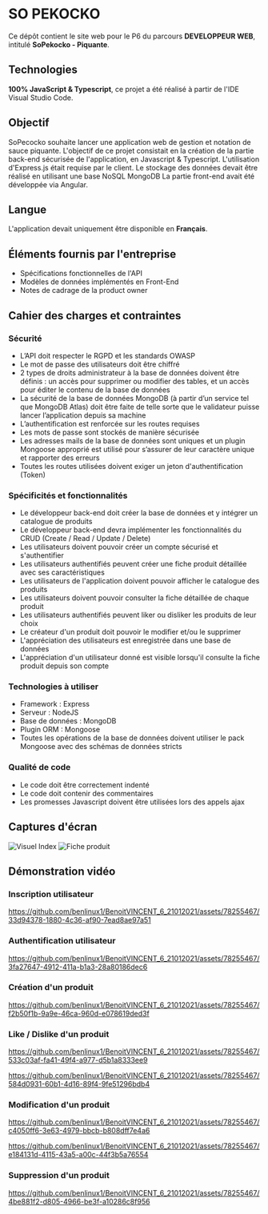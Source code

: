# SO PEKOCKO
Ce dépôt contient le site web pour le P6 du parcours **DEVELOPPEUR WEB**, intitulé **SoPekocko - Piquante**.


## Technologies

**100% JavaScript & Typescript**, ce projet a été réalisé à partir de l'IDE Visual Studio Code.


## Objectif

SoPecocko souhaite lancer une application web de gestion et notation de sauce piquante.
L'objectif de ce projet consistait en la création de la partie back-end sécurisée de l'application, en Javascript & Typescript.
L'utilisation d'Express.js était requise par le client.
Le stockage des données devait être réalisé en utilisant une base NoSQL MongoDB
La partie front-end avait été développée via Angular.


## Langue

L'application devait uniquement être disponible en **Français**.


## Éléments fournis par l'entreprise

- Spécifications fonctionnelles de l'API
- Modèles de données implémentés en Front-End
- Notes de cadrage de la product owner


## Cahier des charges et contraintes

### Sécurité

- L’API doit respecter le RGPD et les standards OWASP
- Le mot de passe des utilisateurs doit être chiffré
- 2 types de droits administrateur à la base de données doivent être définis : un accès pour supprimer ou modifier des tables, et un accès pour éditer le contenu de la base de données
- La sécurité de la base de données MongoDB (à partir d’un service tel que MongoDB Atlas) doit être faite de telle sorte que le validateur puisse lancer l’application depuis sa machine
- L’authentification est renforcée sur les routes requises
- Les mots de passe sont stockés de manière sécurisée
- Les adresses mails de la base de données sont uniques et un plugin Mongoose approprié est utilisé pour s’assurer de leur caractère unique et rapporter des erreurs
- Toutes les routes utilisées doivent exiger un jeton d'authentification (Token)


### Spécificités et fonctionnalités

- Le développeur back-end doit créer la base de données et y intégrer un catalogue de produits
- Le développeur back-end devra implémenter les fonctionnalités du CRUD (Create / Read / Update / Delete)
- Les utilisateurs doivent pouvoir créer un compte sécurisé et s'authentifier
- Les utilisateurs authentifiés peuvent créer une fiche produit détaillée avec ses caractéristiques
- Les utilisateurs de l'application doivent pouvoir afficher le catalogue des produits
- Les utilisateurs doivent pouvoir consulter la fiche détaillée de chaque produit
- Les utilisateurs authentifiés peuvent liker ou disliker les produits de leur choix
- Le créateur d'un produit doit pouvoir le modifier et/ou le supprimer
- L'appréciation des utilisateurs est enregistrée dans une base de données
- L'appréciation d'un utilisateur donné est visible lorsqu'il consulte la fiche produit depuis son compte
  

### Technologies à utiliser

- Framework : Express
- Serveur : NodeJS
- Base de données : MongoDB
- Plugin ORM : Mongoose
- Toutes les opérations de la base de données doivent utiliser le pack Mongoose avec des schémas de données stricts


### Qualité de code

- Le code doit être correctement indenté
- Le code doit contenir des commentaires
- Les promesses Javascript doivent être utilisées lors des appels ajax


## Captures d'écran

![Visuel Index](https://github.com/benlinux1/BenoitVINCENT_6_21012021/assets/78255467/54c9165c-5173-4d97-b0a3-7aa93a2da342)
![Fiche produit](https://github.com/benlinux1/BenoitVINCENT_6_21012021/assets/78255467/0a97a987-0bb6-4b84-9d06-abfa4ffd9383)


## Démonstration vidéo

### Inscription utilisateur

https://github.com/benlinux1/BenoitVINCENT_6_21012021/assets/78255467/33d94378-1880-4c36-af90-7ead8ae97a51


### Authentification utilisateur

https://github.com/benlinux1/BenoitVINCENT_6_21012021/assets/78255467/3fa27647-4912-411a-b1a3-28a80186dec6


### Création d'un produit

https://github.com/benlinux1/BenoitVINCENT_6_21012021/assets/78255467/f2b50f1b-9a9e-46ca-960d-e078619ded3f


### Like / Dislike d'un produit

https://github.com/benlinux1/BenoitVINCENT_6_21012021/assets/78255467/533c03af-fa41-49f4-a977-d5b1a8333ee9



https://github.com/benlinux1/BenoitVINCENT_6_21012021/assets/78255467/584d0931-60b1-4d16-89f4-9fe51296bdb4


### Modification d'un produit

https://github.com/benlinux1/BenoitVINCENT_6_21012021/assets/78255467/c4050ff6-3e63-4979-bbcb-b808dff7e4a6

https://github.com/benlinux1/BenoitVINCENT_6_21012021/assets/78255467/e184131d-4115-43a5-a00c-44f3b5a76554


### Suppression d'un produit 

https://github.com/benlinux1/BenoitVINCENT_6_21012021/assets/78255467/4be881f2-d805-4966-be3f-a10286c8f956












